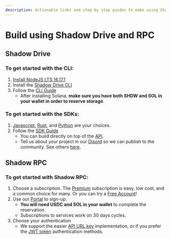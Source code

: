 ```yaml
---
description: Actionable links and step by step guides to make using Shadow Platform services as easy as possible!
---
```


# **Build using Shadow Drive and RPC**

## **Shadow Drive**

### **To get started with the CLI:**  
1. [Install NodeJS LTS 16.17.1](https://nodejs.org/en/download/)  
2. Install the [Shadow Drive CLI](/build/shadow-drive/README.md)
3. Follow the [CLI Guide](/build/shadow-drive/the-cli.md)
    * After installing Solana, **make sure you have both SHDW and SOL in your wallet in order to reserve storage**.

### **To get started with the SDKs:**
1. [Javascript](https://www.npmjs.com/package/@shadow-drive/sdk), [Rust](https://crates.io/crates/shadow-drive-rust), and [Python](https://github.com/GenesysGo/shadow-drive-rust/tree/main/py) are your choices.
2. Follow the [SDK Guide](/build/shadow-drive/the-sdk.md)
    * You can build directly on top of the [API](shadow-drive/the-api.md).  
    * Tell us about your project in our [Disord](https://discord.gg/genesysgo) so we can publish to the community. See others [here](shadow-drive/community-mainted-uis.md).

## **Shadow RPC**

### **To get started with Shadow RPC:**
1. Choose a subscription. The [Premium](shadow-rpc/README.md) subscription is easy, low cost, and a common choice for many. Or you can try a [Free Account](shadow-rpc/reserve-shadow-rpc-account.md)!
2. Use our [Portal](https://portal.genesysgo.net/premium/reserve) to sign-up. 
    * **You will need USDC and SOL in your wallet** to complete the reservation. 
    * Subscriptions to services work on 30 days cycles.
3. Choose your authentication
    * We support the easier [API URL key](shadow-rpc/authentication.md) implementation, or if you prefer the [JWT token](shadow-rpc/authentication.md) authentication methods.



